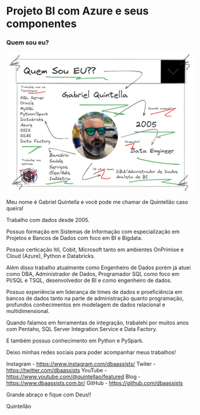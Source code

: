 # Projeto BI com Azure e seus componentes 

### Quem sou eu?

![Image](./imagens/07_quem_sou_eu.png)

Meu nome é Gabriel Quintella e você pode me chamar de Quintellão caso queira!

Trabalho com dados desde 2005.

Possuo formação em Sistemas de Informação com especialização em Projetos e Bancos de Dados com foco em BI e Bigdata.

Possuo certicação Itil, Cobit, Microsoft tanto em ambientes OnPrimise e Cloud (Azure), Python e Databricks.

Além disso trabalho atualmente como Engenheiro de Dados porém já atuei como DBA, Administrador de Dados, Programador SQL como foco em Pl/SQL e TSQL, desenvolvedor de BI e como engenheiro de dados.

Possuo experiência em liderança de times de dados e proeficiência em bancos de dados tanto na parte de administração quanto programação, profundos conhecimentos em modelagem de dados relacional e multidimensional.

Quando falamos em ferramentas de integração, trabalehi por muitos anos com Pentaho, SQL Server Integration Service e Data Factory.

E também possuo conhecimento em Python e PySpark.

Deixo minhas redes sociais para poder acompanhar meus trabalhos!

Instagram - https://www.instagram.com/dbaassists/
Twiter - https://twitter.com/dbaassists
YouTube - https://www.youtube.com/@quintellao/featured
Blog - https://www.dbaassists.com.br/
GitHub - https://github.com/dbaassists

Grande abraço e fique com Deus!!

Quintellão

